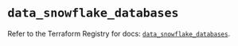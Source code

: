 # `data_snowflake_databases`

Refer to the Terraform Registry for docs: [`data_snowflake_databases`](https://registry.terraform.io/providers/snowflakedb/snowflake/2.5.0/docs/data-sources/databases).
